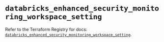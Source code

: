 # `databricks_enhanced_security_monitoring_workspace_setting`

Refer to the Terraform Registry for docs: [`databricks_enhanced_security_monitoring_workspace_setting`](https://registry.terraform.io/providers/databricks/databricks/1.54.0/docs/resources/enhanced_security_monitoring_workspace_setting).
